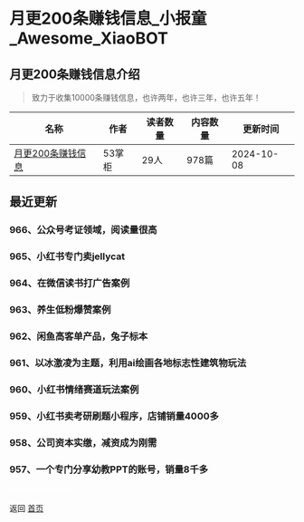 # 月更200条赚钱信息_小报童_Awesome_XiaoBOT

## 月更200条赚钱信息介绍
> 致力于收集10000条赚钱信息，也许两年，也许三年，也许五年！  



|名称|作者|读者数量|内容数量|更新时间|
|---|---|---|---|---|
|[月更200条赚钱信息](https://xiaobot.net/p/53zhangguishu?refer=0b133df9-27dc-423b-8101-639049001c13)|53掌柜|29人|978篇|2024-10-08|

## 最近更新
### 966、公众号考证领域，阅读量很高

### 965、小红书专门卖jellycat

### 964、在微信读书打广告案例

### 963、养生低粉爆赞案例

### 962、闲鱼高客单产品，兔子标本

### 961、以冰激凌为主题，利用ai绘画各地标志性建筑物玩法

### 960、小红书情绪赛道玩法案例

### 959、小红书卖考研刷题小程序，店铺销量4000多

### 958、公司资本实缴，减资成为刚需

### 957、一个专门分享幼教PPT的账号，销量8千多


<a href="https://github.com/Reno9527/awesome-xiaobot" style="color: white; text-decoration: none;">awesome-xiaobot</a>

返回 [首页](../README.md)
